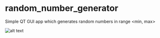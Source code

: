 # random_number_generator
Simple QT GUI app which generates random numbers in range &lt;min, max> 

![alt text](https://i.imgur.com/NUBC4g1.png)
